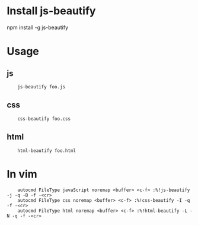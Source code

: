 # Install js-beautify

npm install -g js-beautify


# Usage

## js

```
    js-beautify foo.js
```

## css

```
    css-beautify foo.css
```

## html

```
    html-beautify foo.html
```


# In vim

```
    autocmd FileType javaScript noremap <buffer> <c-f> :%!js-beautify -j -q -B -f -<cr>
    autocmd FileType css noremap <buffer> <c-f> :%!css-beautify -I -q -f -<cr>
    autocmd FileType html noremap <buffer> <c-f> :%!html-beautify -L -N -q -f -<cr>
```

